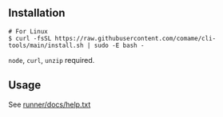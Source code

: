 ## Installation

```
# For Linux
$ curl -fsSL https://raw.githubusercontent.com/comame/cli-tools/main/install.sh | sudo -E bash -
```

`node`, `curl`, `unzip` required.

## Usage

See [runner/docs/help.txt](runner/docs/help.txt)
